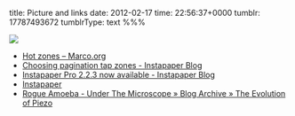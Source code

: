 title: Picture and links
date: 2012-02-17
time: 22:56:37+0000
tumblr: 17787493672
tumblrType: text
%%%

![](tumblr_lzk79sfQWe1qb1802.png)

 - [Hot zones – Marco.org](http://www.marco.org/2010/05/07/hot-zones)
 - [Choosing pagination tap zones - Instapaper Blog](http://blog.instapaper.com/post/414438490)
 - [Instapaper Pro 2.2.3 now available - Instapaper Blog](http://blog.instapaper.com/post/545408126)
 - [Instapaper](https://www.instapaper.com/)
 - [Rogue Amoeba - Under The Microscope » Blog Archive » The Evolution of Piezo](http://rogueamoeba.com/utm/2012/02/15/the-evolution-of-piezo/)
